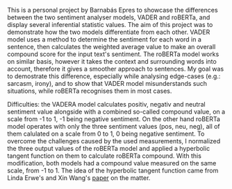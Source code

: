 This is a personal project by Barnabás Epres to showcase the differences between the two sentiment analyser models, VADER and roBERTa, and display several inferential statistic values. 
The aim of this project was to demonstrate how the two models differentiate from each other. VADER model uses a method to determine the sentiment for each word in a sentence, then calculates the weighted average value to make an overall compound score for the input text's sentiment. The roBERTa model works on similar basis, however it takes the context and surrounding words into account, therefore it gives a smoother approach to sentences. My goal was to demostrate this difference, especially while analysing edge-cases (e.g.: sarcasm, irony), and to show that VADER model misunderstands such situations, while roBERTa recognises them in most cases. 

Difficulties: the VADERA model calculates positiv, negativ and neutral sentiment value alongside with a combined so-called compound value, on a scale from -1 to 1, -1 being negative sentiment. On the other hand roBERTa model operates with only the three sentiment values (pos, neu, neg), all of them calulated on a scale from 0 to 1, 0 being negative sentiment. To overcome the challenges caused by the used measurements, I normalized the three output values of the roBERTa model and applied a hyperbolic tangent function on them to calculate roBERTa compound. With this modification, both models had a compound value measured on the same scale, from -1 to 1. The idea of the hyperbolic tangent function came from Linda Erwe's and Xin Wang's [paper](https://lup.lub.lu.se/student-papers/search/publication/9145112) on the matter.
